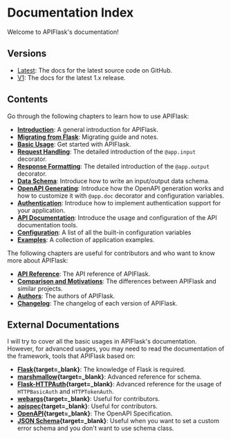 # Documentation Index

Welcome to APIFlask's documentation!


## Versions

- [Latest](https://apiflask.com): The docs for the latest source code on GitHub.
- [V1](https://v1.apiflask.com): The docs for the latest 1.x release.


## Contents

Go through the following chapters to learn how to use APIFlask:

- **[Introduction](/)**: A general introduction for APIFlask.
- **[Migrating from Flask](/migrating)**: Migrating guide and notes.
- **[Basic Usage](/usage)**: Get started with APIFlask.
- **[Request Handling](/request)**: The detailed introduction of the `@app.input` decorator.
- **[Response Formatting](/response)**:  The detailed introduction of the `@app.output` decorator.
- **[Data Schema](/schema)**: Introduce how to write an input/output data schema.
- **[OpenAPI Generating](/openapi)**: Introduce how the OpenAPI generation works and how to customize
it with `@app.doc` decorator and configuration variables.
- **[Authentication](/authentication)**: Introduce how to implement authentication support for your application.
- **[API Documentation](/api-docs)**: Introduce the usage and configuration of the API
documentation tools.
- **[Configuration](/configuration)**: A list of all the built-in configuration variables
- **[Examples](/examples)**: A collection of application examples.

The following chapters are useful for contributors and who want to know more about
APIFlask:

- **[API Reference](/api/app)**: The API reference of APIFlask.
- **[Comparison and Motivations](/comparison)**: The differences between APIFlask and similar projects.
- **[Authors](/authors)**: The authors of APIFlask.
- **[Changelog](/changelog)**: The changelog of each version of APIFlask.


## External Documentations

I will try to cover all the basic usages in APIFlask's documentation. However, for
advanced usages, you may need to read the documentation of the framework, tools
that APIFlask based on:

- **[Flask][_flask]{target=_blank}**: The knowledge of Flask is required.
- **[marshmallow][_marshmallow]{target=_blank}**: Advanced reference for schema.
- **[Flask-HTTPAuth][_flask_httpauth]{target=_blank}**: Advanced reference for
the usage of `HTTPBasicAuth` and `HTTPTokenAuth`.
- **[webargs][_webargs]{target=_blank}**: Useful for contributors.
- **[apispec][_apispec]{target=_blank}**: Useful for contributors.
- **[OpenAPI][_openapi]{target=_blank}**: The OpenAPI Specification.
- **[JSON Schema][_jsonschema]{target=_blank}**: Useful when you want to set a custom
error schema and you don't want to use schema class.

[_flask]: https://flask.palletsprojects.com/
[_marshmallow]: https://marshmallow.readthedocs.io/
[_flask_httpauth]: https://flask-httpauth.readthedocs.io/
[_webargs]: https://webargs.readthedocs.io/
[_apispec]: https://apispec.readthedocs.io/
[_openapi]: https://github.com/OAI/OpenAPI-Specification/tree/main/versions
[_jsonschema]: https://json-schema.org/
